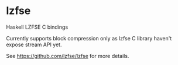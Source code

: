 # lzfse
Haskell LZFSE C bindings

Currently supports block compression only as lzfse C library haven't expose stream API yet.

See https://github.com/lzfse/lzfse for more details.
